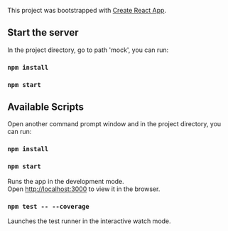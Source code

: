 This project was bootstrapped with [Create React App](https://github.com/facebook/create-react-app).

## Start the server

In the project directory, go to path 'mock', you can run:

### `npm install`

### `npm start`

## Available Scripts

Open another command prompt window and in the project directory, you can run:

### `npm install`

### `npm start`

Runs the app in the development mode.<br>
Open [http://localhost:3000](http://localhost:3000) to view it in the browser.

### `npm test -- --coverage`

Launches the test runner in the interactive watch mode.<br>
